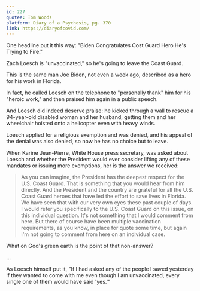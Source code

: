```yaml
---
id: 227
quotee: Tom Woods
platform: Diary of a Psychosis, pg. 370
link: https://diaryofcovid.com/
---
```

One headline put it this way: "Biden Congratulates Cost Guard Hero He's Trying to Fire."

Zach Loesch is "unvaccinated," so he's going to leave the Coast Guard.

This is the same man Joe Biden, not even a week ago, described as a hero for his work in Florida.

In fact, he called Loesch on the telephone to "personally thank" him for his "heroic work," and then praised him again in a public speech.

And Loesch did indeed deserve praise: he kicked through a wall to rescue a 94-year-old disabled woman and her husband, getting them and her wheelchair hoisted onto a helicopter even with heavy winds.

Loesch applied for a religious exemption and was denied, and his appeal of the denial was also denied, so now he has no choice but to leave.

When Karine Jean-Pierre, White House press secretary, was asked about Loesch and whether the President would ever consider lifting any of these mandates or issuing more exemptions, her is the answer we received:

> As you can imagine, the President has the deepest respect for the U.S. Coast Guard. That is something that you would hear from him directly. And the President and the country are grateful for all the U.S. Coast Guard heroes that have led the effort to save lives in Florida. We have seen that with our very own eyes these past couple of days. I would refer you specifically to the U.S. Coast Guard on this issue, on this individual question. It's not something that I would comment from here. But there of course have been multiple vaccination requirements, as you know, in place for quote some time, but again I'm not going to comment from here on an individual case.

What on God's green earth is the point of that non-answer?

...

As Loesch himself put it, "If I had asked any of the people I saved yesterday if they wanted to come with me even though I am unvaccinated, every single one of them would have said 'yes.'"